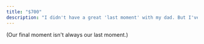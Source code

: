 ```yaml
---
title: "$700"
description: "I didn't have a great 'last moment' with my dad. But I've found other moments to replace it."
---
```


(Our final moment isn't always our last moment.)
